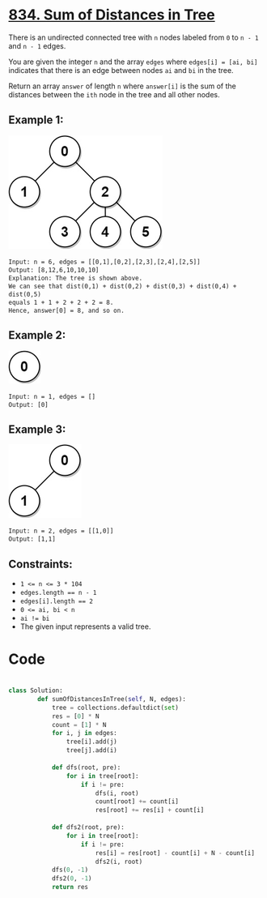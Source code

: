 # [834. Sum of Distances in Tree](https://leetcode.com/problems/sum-of-distances-in-tree/description/?envType=daily-question&envId=2024-04-28)

There is an undirected connected tree with `n` nodes labeled from `0` to `n - 1` and `n - 1` edges.

You are given the integer `n` and the array `edges` where `edges[i] = [ai, bi]` indicates that there is an edge between nodes `ai` and `bi` in the tree.

Return an array `answer` of length `n` where `answer[i]` is the sum of the distances between the `ith` node in the tree and all other nodes.

## Example 1:

![alt text](image.png)

```
Input: n = 6, edges = [[0,1],[0,2],[2,3],[2,4],[2,5]]
Output: [8,12,6,10,10,10]
Explanation: The tree is shown above.
We can see that dist(0,1) + dist(0,2) + dist(0,3) + dist(0,4) + dist(0,5)
equals 1 + 1 + 2 + 2 + 2 = 8.
Hence, answer[0] = 8, and so on.
```

## Example 2:

![alt text](image-1.png)

```
Input: n = 1, edges = []
Output: [0]
```

## Example 3:

![alt text](image-2.png)

```
Input: n = 2, edges = [[1,0]]
Output: [1,1]
```

## Constraints:

- `1 <= n <= 3 * 104`
- `edges.length == n - 1`
- `edges[i].length == 2`
- `0 <= ai, bi < n`
- `ai != bi`
- The given input represents a valid tree.

# Code

```python

class Solution:
        def sumOfDistancesInTree(self, N, edges):
            tree = collections.defaultdict(set)
            res = [0] * N
            count = [1] * N
            for i, j in edges:
                tree[i].add(j)
                tree[j].add(i)

            def dfs(root, pre):
                for i in tree[root]:
                    if i != pre:
                        dfs(i, root)
                        count[root] += count[i]
                        res[root] += res[i] + count[i]

            def dfs2(root, pre):
                for i in tree[root]:
                    if i != pre:
                        res[i] = res[root] - count[i] + N - count[i]
                        dfs2(i, root)
            dfs(0, -1)
            dfs2(0, -1)
            return res

```
